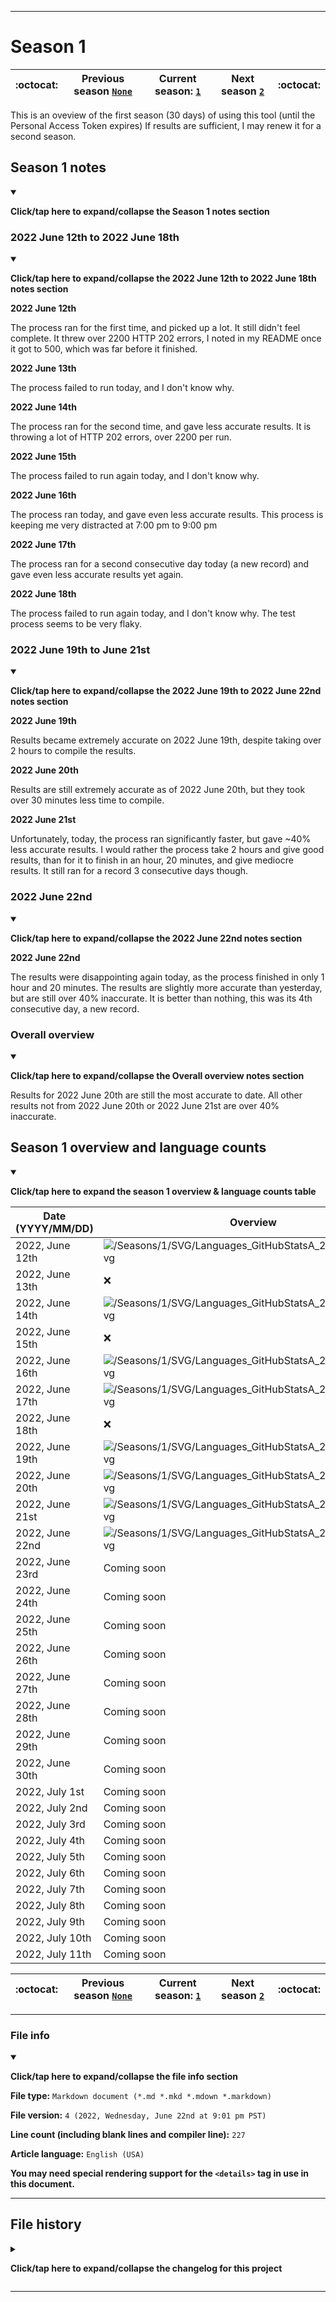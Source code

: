 
***

# Season 1

| :octocat: | Previous season [`None`](/Seasons/) | **Current season:** [`1`](/Seasons/1/) | Next season [`2`](/Seasons/2/) | :octocat: |
|---|---|---|---|---|

This is an oveview of the first season (30 days) of using this tool (until the Personal Access Token expires) If results are sufficient, I may renew it for a second season.

## Season 1 notes

<details open><summary><p lang="en"><b>Click/tap here to expand/collapse the Season 1 notes section</b></p></summary>

### 2022 June 12th to 2022 June 18th

<details open><summary><p lang="en"><b>Click/tap here to expand/collapse the 2022 June 12th to 2022 June 18th notes section</b></p></summary>

**2022 June 12th**

The process ran for the first time, and picked up a lot. It still didn't feel complete. It threw over 2200 HTTP 202 errors, I noted in my README once it got to 500, which was far before it finished.

**2022 June 13th**

The process failed to run today, and I don't know why.

**2022 June 14th**

The process ran for the second time, and gave less accurate results. It is throwing a lot of HTTP 202 errors, over 2200 per run.

**2022 June 15th**

The process failed to run again today, and I don't know why.

**2022 June 16th**

The process ran today, and gave even less accurate results. This process is keeping me very distracted at 7:00 pm to 9:00 pm

**2022 June 17th**

The process ran for a second consecutive day today (a new record) and gave even less accurate results yet again.

**2022 June 18th**

The process failed to run again today, and I don't know why. The test process seems to be very flaky.

</details>

### 2022 June 19th to June 21st

<details open><summary><p lang="en"><b>Click/tap here to expand/collapse the 2022 June 19th to 2022 June 22nd notes section</b></p></summary>

**2022 June 19th**

Results became extremely accurate on 2022 June 19th, despite taking over 2 hours to compile the results.

**2022 June 20th**

Results are still extremely accurate as of 2022 June 20th, but they took over 30 minutes less time to compile.

**2022 June 21st**

Unfortunately, today, the process ran significantly faster, but gave ~40% less accurate results. I would rather the process take 2 hours and give good results, than for it to finish in an hour, 20 minutes, and give mediocre results. It still ran for a record 3 consecutive days though.

</details>

### 2022 June 22nd

<details open><summary><p lang="en"><b>Click/tap here to expand/collapse the 2022 June 22nd notes section</b></p></summary>

**2022 June 22nd**

The results were disappointing again today, as the process finished in only 1 hour and 20 minutes. The results are slightly more accurate than yesterday, but are still over 40% inaccurate. It is better than nothing, this was its 4th consecutive day, a new record.

</details>

### Overall overview

<details open><summary><p lang="en"><b>Click/tap here to expand/collapse the Overall overview notes section</b></p></summary>

Results for 2022 June 20th are still the most accurate to date. All other results not from 2022 June 20th or 2022 June 21st are over 40% inaccurate.

</details>

</details>

## Season 1 overview and language counts

<details open><summary><p lang="en"><b>Click/tap here to expand the season 1 overview & language counts table</b></p></summary>

| Date (YYYY/MM/DD) | Overview | Languages |
|---|---|---|
| 2022, June 12th | ![/Seasons/1/SVG/Languages_GitHubStatsA_2022June12th.svg](/Seasons/1/SVG/Languages_GitHubStatsA_2022June12th.svg) | ![/Seasons/1/SVG/Overview_GitHubStatsA_2022June12th.svg](/Seasons/1/SVG/Overview_GitHubStatsA_2022June12th.svg) |
| 2022, June 13th | :x: | :x: |
| 2022, June 14th | ![/Seasons/1/SVG/Languages_GitHubStatsA_2022June14th.svg](/Seasons/1/SVG/Languages_GitHubStatsA_2022June14th.svg) | ![/Seasons/1/SVG/Overview_GitHubStatsA_2022June14th.svg](/Seasons/1/SVG/Overview_GitHubStatsA_2022June14th.svg) |
| 2022, June 15th | :x: | :x: |
| 2022, June 16th | ![/Seasons/1/SVG/Languages_GitHubStatsA_2022June16th.svg](/Seasons/1/SVG/Languages_GitHubStatsA_2022June16th.svg) | ![/Seasons/1/SVG/Overview_GitHubStatsA_2022June16th.svg](/Seasons/1/SVG/Overview_GitHubStatsA_2022June16th.svg) |
| 2022, June 17th | ![/Seasons/1/SVG/Languages_GitHubStatsA_2022June17th.svg](/Seasons/1/SVG/Languages_GitHubStatsA_2022June17th.svg) | ![/Seasons/1/SVG/Overview_GitHubStatsA_2022June17th.svg](/Seasons/1/SVG/Overview_GitHubStatsA_2022June17th.svg) |
| 2022, June 18th | :x: | :x: |
| 2022, June 19th | ![/Seasons/1/SVG/Languages_GitHubStatsA_2022June19th.svg](/Seasons/1/SVG/Languages_GitHubStatsA_2022June19th.svg) | ![/Seasons/1/SVG/Overview_GitHubStatsA_2022June19th.svg](/Seasons/1/SVG/Overview_GitHubStatsA_2022June19th.svg) |
| 2022, June 20th | ![/Seasons/1/SVG/Languages_GitHubStatsA_2022June20th.svg](/Seasons/1/SVG/Languages_GitHubStatsA_2022June20th.svg) | ![/Seasons/1/SVG/Overview_GitHubStatsA_2022June20th.svg](/Seasons/1/SVG/Overview_GitHubStatsA_2022June20th.svg) |
| 2022, June 21st | ![/Seasons/1/SVG/Languages_GitHubStatsA_2022June21st.svg](/Seasons/1/SVG/Languages_GitHubStatsA_2022June21st.svg) | ![/Seasons/1/SVG/Overview_GitHubStatsA_2022June21st.svg](/Seasons/1/SVG/Overview_GitHubStatsA_2022June21st.svg) |
| 2022, June 22nd | ![/Seasons/1/SVG/Languages_GitHubStatsA_2022June22nd.svg](/Seasons/1/SVG/Languages_GitHubStatsA_2022June22nd.svg) | ![/Seasons/1/SVG/Overview_GitHubStatsA_2022June22nd.svg](/Seasons/1/SVG/Overview_GitHubStatsA_2022June22nd.svg) |
| 2022, June 23rd | Coming soon | Coming soon |
| 2022, June 24th | Coming soon | Coming soon |
| 2022, June 25th | Coming soon | Coming soon |
| 2022, June 26th | Coming soon | Coming soon |
| 2022, June 27th | Coming soon | Coming soon |
| 2022, June 28th | Coming soon | Coming soon |
| 2022, June 29th | Coming soon | Coming soon |
| 2022, June 30th | Coming soon | Coming soon |
| 2022, July 1st | Coming soon | Coming soon |
| 2022, July 2nd | Coming soon | Coming soon |
| 2022, July 3rd | Coming soon | Coming soon |
| 2022, July 4th | Coming soon | Coming soon |
| 2022, July 5th | Coming soon | Coming soon |
| 2022, July 6th | Coming soon | Coming soon |
| 2022, July 7th | Coming soon | Coming soon |
| 2022, July 8th | Coming soon | Coming soon |
| 2022, July 9th | Coming soon | Coming soon |
| 2022, July 10th | Coming soon | Coming soon |
| 2022, July 11th | Coming soon | Coming soon |

</details>

| :octocat: | Previous season [`None`](/Seasons/) | **Current season:** [`1`](/Seasons/1/) | Next season [`2`](/Seasons/2/) | :octocat: |
|---|---|---|---|---|

***

### File info

<details open><summary><p lang="en"><b>Click/tap here to expand/collapse the file info section</b></p></summary>

**File type:** `Markdown document (*.md *.mkd *.mdown *.markdown)`

**File version:** `4 (2022, Wednesday, June 22nd at 9:01 pm PST)`

**Line count (including blank lines and compiler line):** `227`

**Article language:** `English (USA)`

**You may need special rendering support for the `<details>` tag in use in this document.**

</details>

***

## File history

<details><summary><p lang="en"><b>Click/tap here to expand/collapse the changelog for this project</b></p></summary>

<details><summary><p lang="en"><b>Version 1 (2022, Sunday, June 19th at 9:28 pm PST)</b></p></summary>

**This version was made by:** [`@seanpm2001`](https://github.com/seanpm2001/)

> Changes:

- [x] Started the file
- [x] Added the title section
- [x] Added the main table
- [x] Added the file info section
- [x] Added the changelog
- [ ] No other changes in version 1

</details>

<details><summary><p lang="en"><b>Version 2 (2022, Monday, June 20th at 10:57 pm PST)</b></p></summary>

**This version was made by:** [`@seanpm2001`](https://github.com/seanpm2001/)

> Changes:

- [x] Gave notes on the past 2 days of activity
- [x] Updated the main table
- - [x] Added June 20th data to the table
- [x] Updaed the file info section
- [x] Updated the file history section
- [ ] No other changes in version 2

</details>
  
<details><summary><p lang="en"><b>Version 3 (2022, Wednesday, June 22nd at 2:04 pm PST)</b></p></summary>

**This version was made by:** [`@seanpm2001`](https://github.com/seanpm2001/)

> Changes:

- [x] Gave notes on the past day of activity
- [x] Added a season switcher template above and below the table
- [x] Transformed all sections into dropdowns
- [x] Reorganized the note section and split it into 3 sections
- - [x] Added the general notes section
- - [x] Added the June 19th to June 20th notes section
- - [x] Added the June 21st notes section
- [x] Updated the main table
- - [x] Added June 21st data to the table
- [x] Updated the file info section
- [x] Updated the file history section
- [ ] No other changes in version 3

</details>

<details><summary><p lang="en"><b>Version 4 (2022, Wednesday, June 22nd at 9:01 pm PST)</b></p></summary>

**This version was made by:** [`@seanpm2001`](https://github.com/seanpm2001/)

> Changes:

- [x] Gave notes on the current day of activity
- [x] Updated the notes section
- - [x] Added the June 12th to June 18th notes section
- - [x] Updated the June 19th to June 21st notes section
- - [x] Added the June 22nd notes section
- - [x] Updated the notes overview section
- [x] Updated the main table
- - [x] Added June 22nd data to the table
- [x] Updated the file info section
- [x] Updated the file history section
- [ ] No other changes in version 4

</details>

</details>

***
